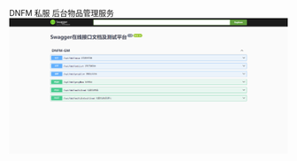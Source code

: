 DNFM 私服 后台物品管理服务
<img src="https://github.com/LeeYouRan/LeeYouRan/blob/main/assets/imgs/DNFMGM-SERVER.png" />
